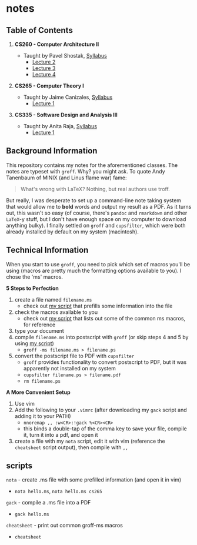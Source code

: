 # notes

## Table of Contents

1. __CS260 - Computer Architecture II__

      * Taught by Pavel Shostak,
[Syllabus](https://github.com/joshnatis/notes/blob/master/260/syllabus/cs260_syllabus.pdf)
         * [Lecture 2](https://github.com/joshnatis/notes/blob/master/260/lecture2_260.pdf)
         * [Lecture 3](https://github.com/joshnatis/notes/blob/master/260/lecture3_260.pdf)
         * [Lecture 4](https://github.com/joshnatis/notes/blob/master/260/lecture4_260.pdf)

2. __CS265 - Computer Theory I__

    * Taught by Jaime Canizales,
[Syllabus](https://github.com/joshnatis/notes/blob/master/265/syllabus/cs265_syllabus.pdf)
         * [Lecture 1](https://github.com/joshnatis/notes/blob/master/265/lecture1_265.pdf)

3. __CS335 - Software Design and Analysis III__

    * Taught by Anita Raja,
[Syllabus](https://github.com/joshnatis/notes/blob/master/335/syllabus/cs335_syllabus.pdf)
         * [Lecture 1](https://github.com/joshnatis/notes/blob/master/335/lecture1_335.pdf)

## Background Information

This repository contains my notes for the aforementioned classes. The notes are typeset with `groff`.
Why? you might ask. To quote Andy Tanenbaum of MINIX (and Linus flame war) fame: 

> What's wrong with LaTeX?
> Nothing, but real authors use troff.

But really, I was desperate to set up a command-line note taking system that would allow me to __bold__ words and
output my result as a PDF. As it turns out, this wasn't so easy (of course, there's `pandoc` and `rmarkdown` and other
`LaTeX`-y stuff, but I don't have enough space on my computer to download anything bulky). I finally settled on `groff` and
`cupsfilter`, which were both already installed by default on my system (macintosh).

## Technical Information

When you start to use `groff`, you need to pick which set of macros you'll be using (macros are pretty
much the formatting options available to you). I chose the 'ms' macros.

__5 Steps to Perfection__
1. create a file named `filename.ms`
    * check out [my script](https://github.com/joshnatis/notes/blob/master/scripts/nota) that prefills some information into the file
2. check the macros available to you
    * check out [my script](https://github.com/joshnatis/notes/blob/master/scripts/cheatsheet) that lists out some of the common ms macros, for reference
3. type your document
4. compile `filename.ms` into postscript with `groff` (or skip steps 4 and 5 by using [my script](https://github.com/joshnatis/notes/blob/master/scripts/gack))
    * `groff -ms filename.ms > filename.ps`
5. convert the postscript file to PDF with `cupsfilter`
    * `groff` provides functionality to convert postscript to PDF, but it was apparently not installed on my system
    * `cupsfilter filename.ps > filename.pdf`
    * `rm filename.ps`
    
__A More Convenient Setup__
1. Use vim
2. Add the following to your `.vimrc` (after downloading my `gack` script and adding it to your PATH)
    * `nnoremap ,, :w<CR>:!gack %<CR><CR>`
    * this binds a double-tap of the comma key to save your file, compile it, turn it into a pdf, and open it
3. create a file with my `nota` script, edit it with vim (reference the `cheatsheet` script output), then compile with `,,`

## scripts

`nota` - create .ms file with some prefilled information (and open it in vim)
* `nota hello.ms`, `nota hello.ms cs265`
 
`gack` - compile a .ms file into a PDF
* `gack hello.ms`
 
`cheatsheet` - print out common groff-ms macros
* `cheatsheet`
